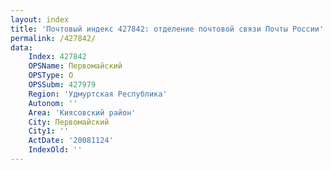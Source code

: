 ```yaml
---
layout: index
title: 'Почтовый индекс 427842: отделение почтовой связи Почты России'
permalink: /427842/
data:
    Index: 427842
    OPSName: Первомайский
    OPSType: О
    OPSSubm: 427979
    Region: 'Удмуртская Республика'
    Autonom: ''
    Area: 'Киясовский район'
    City: Первомайский
    City1: ''
    ActDate: '20081124'
    IndexOld: ''
---
```

